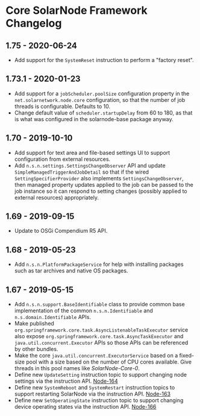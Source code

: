 # Core SolarNode Framework Changelog

## 1.75 - 2020-06-24

 * Add support for the `SystemReset` instruction to perform a "factory reset".

## 1.73.1 - 2020-01-23

 * Add support for a `jobScheduler.poolSize` configuration property in the `net.solarnetwork.node.core`
   configuration, so that the number of job threads is configurable. Defaults to 10.
 * Change default value of `scheduler.startupDelay` from 60 to 180, as that is what was configured
   in the solarnode-base package anyway.

## 1.70 - 2019-10-10

 * Add support for text area and file-based settings UI to support configuration from external
   resources.
 * Add `n.s.n.settings.SettingsChangeObserver` API and update `SimpleManagedTriggerAndJobDetail` so
   that if the wired `SettingSpecifierProvider` also implements `SettingsChangeObserver`, then 
   managed property updates applied to the job can be passed to the job instance so it can respond
   to setting changes (possibly applied to external resources) appropriately.

## 1.69 - 2019-09-15

 * Update to OSGi Compendium R5 API.

## 1.68 - 2019-05-23

 * Add `n.s.n.PlatformPackageService` for help with installing packages such as tar archives
   and native OS packages.

## 1.67 - 2019-05-15

 * Add `n.s.n.support.BaseIdentifiable` class to provide common base implementation of
   the common `n.s.n.Identifiable` and `n.s.domain.Identifiable` APIs.
 * Make published `org.springframework.core.task.AsyncListenableTaskExecutor` service also
   expose `org.springframework.core.task.AsyncTaskExecutor` and `java.util.concurrent.Executor` APIs
   so those APIs can be referenced by other bundles.
 * Make the core `java.util.concurrent.ExecutorService` based on a fixed-size pool with a size
   based on the number of CPU cores available. Give threads in this pool names like
   _SolarNode-Core-0_.
 * Define new `UpdateSetting` instruction topic to support changing node settings via the
   instruction API. [Node-164](https://data.solarnetwork.net/jira/browse/NODE-164)
 * Define new `SystemReboot` and `SystemRestart` instruction topics to support restarting
   SolarNode via the instruction API. [Node-163](https://data.solarnetwork.net/jira/browse/NODE-163)
 * Define new `SetOperatingState` instruction topic to support changing device operating states via the
   instruction API. [Node-166](https://data.solarnetwork.net/jira/browse/NODE-166)
